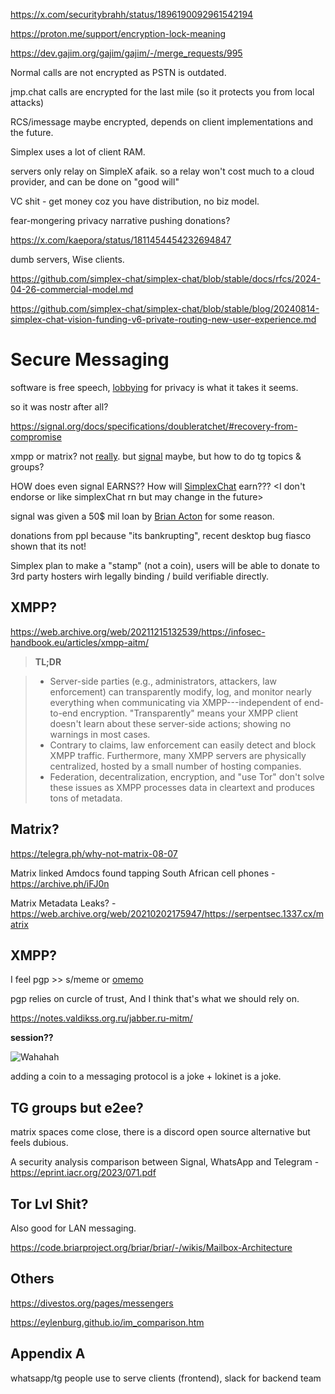 https://x.com/securitybrahh/status/1896190092961542194

https://proton.me/support/encryption-lock-meaning

https://dev.gajim.org/gajim/gajim/-/merge_requests/995

Normal calls are not encrypted as PSTN is outdated.

jmp.chat calls are encrypted for the last mile (so it protects you from local attacks)

RCS/imessage maybe encrypted, depends on client implementations and the future.

Simplex uses a lot of client RAM. 

servers only relay on SimpleX afaik. so a relay won't cost much to a cloud provider, and can be done on "good will"

VC shit - get money coz you have distribution, no biz model.

fear-mongering privacy narrative pushing donations?

https://x.com/kaepora/status/1811454454232694847


dumb servers, Wise clients.



https://github.com/simplex-chat/simplex-chat/blob/stable/docs/rfcs/2024-04-26-commercial-model.md

https://github.com/simplex-chat/simplex-chat/blob/stable/blog/20240814-simplex-chat-vision-funding-v6-private-routing-new-user-experience.md

# Secure Messaging

software is free speech, [lobbyin](https://x.com/SimpleXChat/status/1808068417162805302)[g](https://simplex.chat/blog/20240704-future-of-privacy-enforcing-privacy-standards.html) for privacy is what it takes it seems.

so it was nostr after all?

https://signal.org/docs/specifications/doubleratchet/#recovery-from-compromise

xmpp or matrix? not [really](https://web.archive.org/web/20211215132539/https://infosec-handbook.eu/articles/xmpp-aitm/). but [signal](https://signal.org/blog/signal-private-group-system/) maybe, but how to do tg topics & groups?

HOW does even signal EARNS?? How will [SimplexCha](https://github.com/simplex-chat/simplex-chat/blob/stable/docs/SIMPLEX.md#users-own-simplex-network)[t](https://github.com/simplex-chat/simplexmq/blob/stable/protocol/overview-tjr.md#threat-model) earn??? <I don't endorse or like simplexChat rn but may change in the future>

signal was given a 50$ mil loan by [Brian Acton](https://en.m.wikipedia.org/wiki/Signal_Foundation#Signal_Messenger_LLC) for some reason.

donations from ppl because "its bankrupting", recent desktop bug fiasco shown that its not!

Simplex plan to make a "stamp" (not a coin), users will be able to donate to 3rd party hosters wirh legally binding / build verifiable directly.

## XMPP?

https://web.archive.org/web/20211215132539/https://infosec-handbook.eu/articles/xmpp-aitm/

> **TL;DR**

> * Server-side parties (e.g., administrators, attackers, law enforcement) can transparently modify, log, and monitor nearly everything when communicating via XMPP---independent of end-to-end encryption. "Transparently" means your XMPP client doesn't learn about these server-side actions; showing no warnings in most cases.
> * Contrary to claims, law enforcement can easily detect and block XMPP traffic. Furthermore, many XMPP servers are physically centralized, hosted by a small number of hosting companies.
> * Federation, decentralization, encryption, and "use Tor" don't solve these issues as XMPP processes data in cleartext and produces tons of metadata.

## Matrix?

https://telegra.ph/why-not-matrix-08-07

Matrix linked Amdocs found tapping South African cell phones - https://archive.ph/iFJ0n

Matrix Metadata Leaks? - https://web.archive.org/web/20210202175947/https://serpentsec.1337.cx/matrix

## XMPP?

I feel pgp >> s/meme or [omemo](https://xmpp.org/extensions/xep-0384.html)

pgp relies on curcle of trust, And I think that's what we should rely on.

https://notes.valdikss.org.ru/jabber.ru-mitm/

**session??**

![Wahahah](/images/hah.gif)

adding a coin to a messaging protocol is a joke + lokinet is a joke.

## TG groups but e2ee?

matrix spaces come close, there is a discord open source alternative but feels dubious.

A security analysis comparison between Signal, WhatsApp and Telegram - https://eprint.iacr.org/2023/071.pdf

## Tor Lvl Shit?

Also good for LAN messaging.

https://code.briarproject.org/briar/briar/-/wikis/Mailbox-Architecture


## Others

https://divestos.org/pages/messengers

https://eylenburg.github.io/im_comparison.htm

## Appendix A

whatsapp/tg people use to serve clients (frontend), slack for backend team
